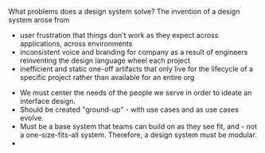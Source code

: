 What problems does a design system solve?
The invention of a design system arose from

- user frustration that things don't work as they expect across applications, across environments
- inconsistent voice and branding for company as a result of engineers reinventing the design language wheel each project
- inefficient and static one-off artifacts that only live for the lifecycle of a specific project rather than available for an entire org

* We must center the needs of the people we serve in order to ideate an interface design.
* Should be created "ground-up" - with use cases and as use cases evolve.
* Must be a base system that teams can build on as they see fit, and - not a one-size-fits-all system. Therefore, a design system must be modular.
*
